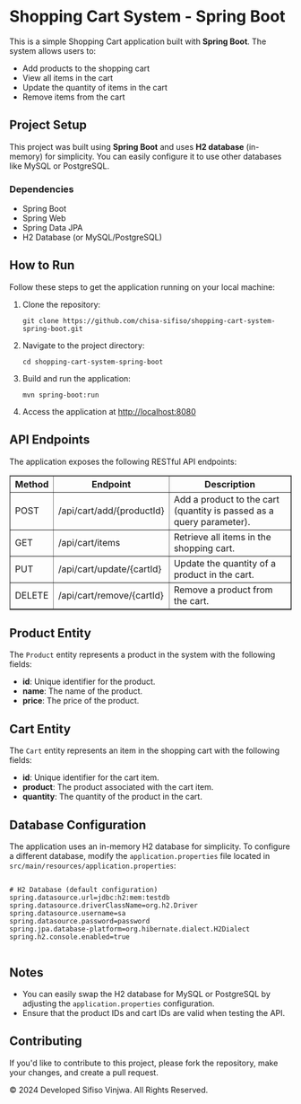 <!DOCTYPE html>
<html lang="en">
<head>
    <meta charset="UTF-8">
    <meta name="viewport" content="width=device-width, initial-scale=1.0">
    <title>Shopping Cart System - Spring Boot</title>
</head>
<body>
    <h1>Shopping Cart System - Spring Boot</h1>

  <p>This is a simple Shopping Cart application built with <strong>Spring Boot</strong>. The system allows users to:</p>
    <ul>
        <li>Add products to the shopping cart</li>
        <li>View all items in the cart</li>
        <li>Update the quantity of items in the cart</li>
        <li>Remove items from the cart</li>
    </ul>

   <h2>Project Setup</h2>
    <p>This project was built using <strong>Spring Boot</strong> and uses <strong>H2 database</strong> (in-memory) for simplicity. You can easily configure it to use other databases like MySQL or PostgreSQL.</p>

  <h3>Dependencies</h3>
    <ul>
        <li>Spring Boot</li>
        <li>Spring Web</li>
        <li>Spring Data JPA</li>
        <li>H2 Database (or MySQL/PostgreSQL)</li>
    </ul>

  <h2>How to Run</h2>
    <p>Follow these steps to get the application running on your local machine:</p>
    <ol>
        <li>Clone the repository:</li>
        <pre><code>git clone https://github.com/chisa-sifiso/shopping-cart-system-spring-boot.git</code></pre>
        
   <li>Navigate to the project directory:</li>
        <pre><code>cd shopping-cart-system-spring-boot</code></pre>
          <li>Build and run the application:</li>
        <pre><code>mvn spring-boot:run</code></pre>
     <li>Access the application at <a href="http://localhost:8080">http://localhost:8080</a></li>
    </ol>

<h2>API Endpoints</h2>
    <p>The application exposes the following RESTful API endpoints:</p>
    <table border="1">
        <tr>
            <th>Method</th>
            <th>Endpoint</th>
            <th>Description</th>
        </tr>
        <tr>
            <td>POST</td>
            <td>/api/cart/add/{productId}</td>
            <td>Add a product to the cart (quantity is passed as a query parameter).</td>
        </tr>
        <tr>
            <td>GET</td>
            <td>/api/cart/items</td>
            <td>Retrieve all items in the shopping cart.</td>
        </tr>
        <tr>
            <td>PUT</td>
            <td>/api/cart/update/{cartId}</td>
            <td>Update the quantity of a product in the cart.</td>
        </tr>
        <tr>
            <td>DELETE</td>
            <td>/api/cart/remove/{cartId}</td>
            <td>Remove a product from the cart.</td>
        </tr>
    </table>

  <h2>Product Entity</h2>
    <p>The <code>Product</code> entity represents a product in the system with the following fields:</p>
    <ul>
        <li><strong>id</strong>: Unique identifier for the product.</li>
        <li><strong>name</strong>: The name of the product.</li>
        <li><strong>price</strong>: The price of the product.</li>
    </ul>
    <h2>Cart Entity</h2>
    <p>The <code>Cart</code> entity represents an item in the shopping cart with the following fields:</p>
    <ul>
        <li><strong>id</strong>: Unique identifier for the cart item.</li>
        <li><strong>product</strong>: The product associated with the cart item.</li>
        <li><strong>quantity</strong>: The quantity of the product in the cart.</li>
    </ul>

   <h2>Database Configuration</h2>
    <p>The application uses an in-memory H2 database for simplicity. To configure a different database, modify the <code>application.properties</code> file located in <code>src/main/resources/application.properties</code>:</p>
    <pre><code>
# H2 Database (default configuration)
spring.datasource.url=jdbc:h2:mem:testdb
spring.datasource.driverClassName=org.h2.Driver
spring.datasource.username=sa
spring.datasource.password=password
spring.jpa.database-platform=org.hibernate.dialect.H2Dialect
spring.h2.console.enabled=true
    </code></pre>
    <h2>Notes</h2>
    <ul>
        <li>You can easily swap the H2 database for MySQL or PostgreSQL by adjusting the <code>application.properties</code> configuration.</li>
        <li>Ensure that the product IDs and cart IDs are valid when testing the API.</li>
    </ul>
    <h2>Contributing</h2>
    <p>If you'd like to contribute to this project, please fork the repository, make your changes, and create a pull request.</p>

  <footer>
        <p>&copy; 2024 Developed Sifiso Vinjwa. All Rights Reserved.</p>
    </footer>
</body>
</html>
